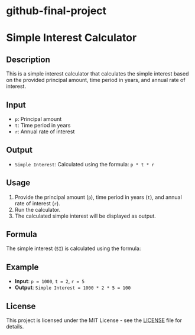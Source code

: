 # github-final-project

# Simple Interest Calculator

## Description
This is a simple interest calculator that calculates the simple interest based on the provided principal amount, time period in years, and annual rate of interest.

## Input
- `p`: Principal amount
- `t`: Time period in years
- `r`: Annual rate of interest

## Output
- `Simple Interest`: Calculated using the formula: `p * t * r`

## Usage
1. Provide the principal amount (`p`), time period in years (`t`), and annual rate of interest (`r`).
2. Run the calculator.
3. The calculated simple interest will be displayed as output.

## Formula
The simple interest (`SI`) is calculated using the formula:

## Example
- **Input**: `p = 1000`, `t = 2`, `r = 5`
- **Output**: `Simple Interest = 1000 * 2 * 5 = 100`

## License
This project is licensed under the MIT License - see the [LICENSE](LICENSE) file for details.
